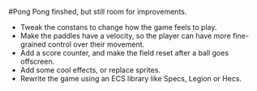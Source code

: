#Pong
Pong finshed, but still room for improvements.
- Tweak the constans to change how the game feels to play.
- Make the paddles have a velocity, so the player can have more fine-grained control over their movement.
- Add a score counter, and make the field reset after a ball goes offscreen.
- Add some cool effects, or replace sprites.
- Rewrite the game using an ECS library like Specs, Legion or Hecs.
